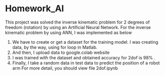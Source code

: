 # Homework_AI
This project was solved the inverse kinematic problem for 2 degrees of freedom (rotation) by using an Artificial Neural Network. 
For the inverse kinematic problem by using ANN, I was implemented as below
1. We have to create or get a dataset for the training model. I was creating data, by the way, using for loop in Matlab.
2. And then, I upload data to google.colab website
3. I was trained with the dataset and obtained accuracy for 2dof is 98% .
4. Finally, I take a random data in test data to predict the position of a robot arm
For more detail, you should view file 2dof.ipynb
